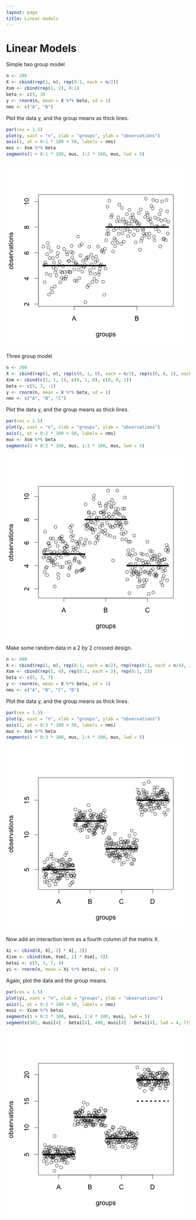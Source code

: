 ```yaml
---
layout: page
title: Linear models
---
```





# Linear Models

Simple two group model


```r
n <- 200
X <- cbind(rep(1, n), rep(0:1, each = n/2))
Xsm <- cbind(rep(1, 2), 0:1)
beta <- c(5, 3)
y <- rnorm(n, mean = X %*% beta, sd = 1)
nms <- c("A", "B")
```


Plot the data y, and the group means as thick lines.


```r
par(cex = 1.5)
plot(y, xaxt = "n", xlab = "groups", ylab = "observations")
axis(1, at = 0:1 * 100 + 50, labels = nms)
mus <- Xsm %*% beta
segments(1 + 0:1 * 100, mus, 1:2 * 100, mus, lwd = 5)
```

![plot of chunk twogroup](figure/linear_models-twogroup.png) 


Three group model


```r
n <- 300
X <- cbind(rep(1, n), rep(c(0, 1, 0), each = n/3), rep(c(0, 0, 1), each = n/3))
Xsm <- cbind(c(1, 1, 1), c(0, 1, 0), c(0, 0, 1))
beta <- c(5, 3, -1)
y <- rnorm(n, mean = X %*% beta, sd = 1)
nms <- c("A", "B", "C")
```


Plot the data y, and the group means as thick lines.


```r
par(cex = 1.5)
plot(y, xaxt = "n", xlab = "groups", ylab = "observations")
axis(1, at = 0:2 * 100 + 50, labels = nms)
mus <- Xsm %*% beta
segments(1 + 0:2 * 100, mus, 1:3 * 100, mus, lwd = 5)
```

![plot of chunk threegroup](figure/linear_models-threegroup.png) 



Make some random data in a 2 by 2 crossed design.


```r
n <- 400
X <- cbind(rep(1, n), rep(0:1, each = n/2), rep(rep(0:1, each = n/4), 2))
Xsm <- cbind(rep(1, 4), rep(0:1, each = 2), rep(0:1, 2))
beta <- c(5, 3, 7)
y <- rnorm(n, mean = X %*% beta, sd = 1)
nms <- c("A", "B", "C", "D")
```


Plot the data y, and the group means as thick lines.


```r
par(cex = 1.5)
plot(y, xaxt = "n", xlab = "groups", ylab = "observations")
axis(1, at = 0:3 * 100 + 50, labels = nms)
mus <- Xsm %*% beta
segments(1 + 0:3 * 100, mus, 1:4 * 100, mus, lwd = 5)
```

![plot of chunk crossed](figure/linear_models-crossed.png) 


Now add an interaction term as a fourth column of the matrix X.


```r
Xi <- cbind(X, X[, 2] * X[, 3])
Xism <- cbind(Xsm, Xsm[, 2] * Xsm[, 3])
betai <- c(5, 3, 7, 4)
yi <- rnorm(n, mean = Xi %*% betai, sd = 1)
```


Again, plot the data and the group means.


```r
par(cex = 1.5)
plot(yi, xaxt = "n", xlab = "groups", ylab = "observations")
axis(1, at = 0:3 * 100 + 50, labels = nms)
musi <- Xism %*% betai
segments(1 + 0:3 * 100, musi, 1:4 * 100, musi, lwd = 5)
segments(301, musi[4] - betai[4], 400, musi[4] - betai[4], lwd = 4, lty = 3)
```

![plot of chunk interaction](figure/linear_models-interaction.png) 

